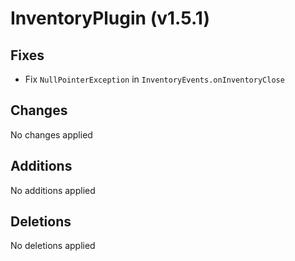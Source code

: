 # InventoryPlugin (v1.5.1)

## Fixes

 - Fix `NullPointerException` in `InventoryEvents.onInventoryClose`

## Changes

No changes applied

## Additions

No additions applied

## Deletions

No deletions applied